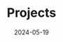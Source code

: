 ---
title: 'Projects'
date: 2024-05-19
type: landing

design:
  # Section spacing
  spacing: '5rem'

# Page sections
sections:
- block: collection
  content:
    title: Selected Projects
    text: >
      A curated selection of projects that reflect my focus on **cloud security,
      confidential computing and defence/health-oriented innovation**.  
      Highlights include applied research in precision medicine (DigiMed),
      confidential computing in HPC-enabled clouds (Bachelor’s Thesis),
      federated multi-cloud security for defence (OmniAware), and NATO-aligned
      architectures for data sovereignty (Master’s Thesis).
    filters:
      folders:
        - project
  design:
    view: article-grid
    fill_image: false
    columns: 4
---